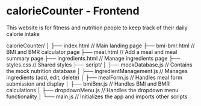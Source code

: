 # calorieCounter - Frontend
This website is for fitness and nutrition people to keep track of their daily calorie intake

calorieCounter/
│
├── index.html                // Main landing page
├── bmi-bmr.html              // BMI and BMR calculator page
├── meal.html                 // Add a meal and meal summary page
├── ingredients.html          // Manage ingredients page
├── styles.css                // Shared styles
├── script/
│   ├── mockDatabase.js       // Contains the mock nutrition database
│   ├── ingredientManagement.js // Manages ingredients (add, edit, delete)
│   ├── mealForm.js           // Handles meal form submission and display
│   ├── bmiBmr.js             // Handles BMI and BMR calculations
│   ├── dropdownMenu.js       // Handles the dropdown menu functionality
│   └── main.js               // Initializes the app and imports other scripts

